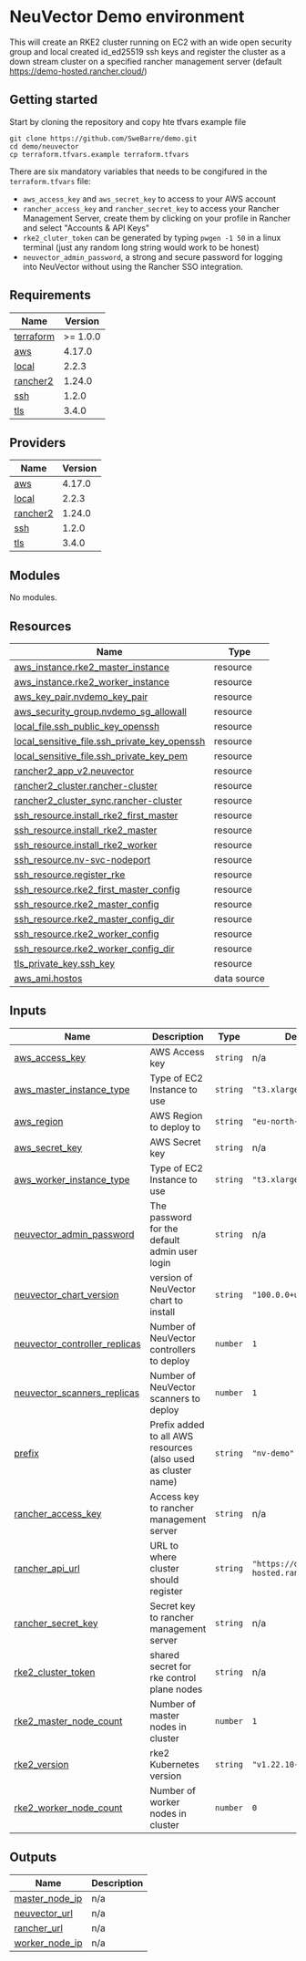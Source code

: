 # NeuVector Demo environment

This will create an RKE2 cluster running on EC2 with an wide open security group and local created id\_ed25519 ssh keys and register the cluster as a down stream cluster on a specified rancher management server (default https://demo-hosted.rancher.cloud/)

## Getting started

Start by cloning the repository and copy hte tfvars example file
```
git clone https://github.com/SweBarre/demo.git
cd demo/neuvector
cp terraform.tfvars.example terraform.tfvars
```
There are six mandatory variables that needs to be congifured in the `terraform.tfvars` file:
- `aws_access_key` and `aws_secret_key` to access to your AWS account
- `rancher_access_key` and `rancher_secret_key` to access your Rancher Management Server, create them by clicking on your profile in Rancher and select "Accounts & API Keys"
- `rke2_cluter_token` can be generated by typing `pwgen -1 50` in a linux terminal (just any random long string would work to be honest)
- `neuvector_admin_password`, a strong and secure password for logging into NeuVector without using the Rancher SSO integration.

## Requirements

| Name | Version |
|------|---------|
| <a name="requirement_terraform"></a> [terraform](#requirement\_terraform) | >= 1.0.0 |
| <a name="requirement_aws"></a> [aws](#requirement\_aws) | 4.17.0 |
| <a name="requirement_local"></a> [local](#requirement\_local) | 2.2.3 |
| <a name="requirement_rancher2"></a> [rancher2](#requirement\_rancher2) | 1.24.0 |
| <a name="requirement_ssh"></a> [ssh](#requirement\_ssh) | 1.2.0 |
| <a name="requirement_tls"></a> [tls](#requirement\_tls) | 3.4.0 |

## Providers

| Name | Version |
|------|---------|
| <a name="provider_aws"></a> [aws](#provider\_aws) | 4.17.0 |
| <a name="provider_local"></a> [local](#provider\_local) | 2.2.3 |
| <a name="provider_rancher2"></a> [rancher2](#provider\_rancher2) | 1.24.0 |
| <a name="provider_ssh"></a> [ssh](#provider\_ssh) | 1.2.0 |
| <a name="provider_tls"></a> [tls](#provider\_tls) | 3.4.0 |

## Modules

No modules.

## Resources

| Name | Type |
|------|------|
| [aws_instance.rke2_master_instance](https://registry.terraform.io/providers/hashicorp/aws/4.17.0/docs/resources/instance) | resource |
| [aws_instance.rke2_worker_instance](https://registry.terraform.io/providers/hashicorp/aws/4.17.0/docs/resources/instance) | resource |
| [aws_key_pair.nvdemo_key_pair](https://registry.terraform.io/providers/hashicorp/aws/4.17.0/docs/resources/key_pair) | resource |
| [aws_security_group.nvdemo_sg_allowall](https://registry.terraform.io/providers/hashicorp/aws/4.17.0/docs/resources/security_group) | resource |
| [local_file.ssh_public_key_openssh](https://registry.terraform.io/providers/hashicorp/local/2.2.3/docs/resources/file) | resource |
| [local_sensitive_file.ssh_private_key_openssh](https://registry.terraform.io/providers/hashicorp/local/2.2.3/docs/resources/sensitive_file) | resource |
| [local_sensitive_file.ssh_private_key_pem](https://registry.terraform.io/providers/hashicorp/local/2.2.3/docs/resources/sensitive_file) | resource |
| [rancher2_app_v2.neuvector](https://registry.terraform.io/providers/rancher/rancher2/1.24.0/docs/resources/app_v2) | resource |
| [rancher2_cluster.rancher-cluster](https://registry.terraform.io/providers/rancher/rancher2/1.24.0/docs/resources/cluster) | resource |
| [rancher2_cluster_sync.rancher-cluster](https://registry.terraform.io/providers/rancher/rancher2/1.24.0/docs/resources/cluster_sync) | resource |
| [ssh_resource.install_rke2_first_master](https://registry.terraform.io/providers/loafoe/ssh/1.2.0/docs/resources/resource) | resource |
| [ssh_resource.install_rke2_master](https://registry.terraform.io/providers/loafoe/ssh/1.2.0/docs/resources/resource) | resource |
| [ssh_resource.install_rke2_worker](https://registry.terraform.io/providers/loafoe/ssh/1.2.0/docs/resources/resource) | resource |
| [ssh_resource.nv-svc-nodeport](https://registry.terraform.io/providers/loafoe/ssh/1.2.0/docs/resources/resource) | resource |
| [ssh_resource.register_rke](https://registry.terraform.io/providers/loafoe/ssh/1.2.0/docs/resources/resource) | resource |
| [ssh_resource.rke2_first_master_config](https://registry.terraform.io/providers/loafoe/ssh/1.2.0/docs/resources/resource) | resource |
| [ssh_resource.rke2_master_config](https://registry.terraform.io/providers/loafoe/ssh/1.2.0/docs/resources/resource) | resource |
| [ssh_resource.rke2_master_config_dir](https://registry.terraform.io/providers/loafoe/ssh/1.2.0/docs/resources/resource) | resource |
| [ssh_resource.rke2_worker_config](https://registry.terraform.io/providers/loafoe/ssh/1.2.0/docs/resources/resource) | resource |
| [ssh_resource.rke2_worker_config_dir](https://registry.terraform.io/providers/loafoe/ssh/1.2.0/docs/resources/resource) | resource |
| [tls_private_key.ssh_key](https://registry.terraform.io/providers/hashicorp/tls/3.4.0/docs/resources/private_key) | resource |
| [aws_ami.hostos](https://registry.terraform.io/providers/hashicorp/aws/4.17.0/docs/data-sources/ami) | data source |

## Inputs

| Name | Description | Type | Default | Required |
|------|-------------|------|---------|:--------:|
| <a name="input_aws_access_key"></a> [aws\_access\_key](#input\_aws\_access\_key) | AWS Access key | `string` | n/a | yes |
| <a name="input_aws_master_instance_type"></a> [aws\_master\_instance\_type](#input\_aws\_master\_instance\_type) | Type of EC2 Instance to use | `string` | `"t3.xlarge"` | no |
| <a name="input_aws_region"></a> [aws\_region](#input\_aws\_region) | AWS Region to deploy to | `string` | `"eu-north-1"` | no |
| <a name="input_aws_secret_key"></a> [aws\_secret\_key](#input\_aws\_secret\_key) | AWS Secret key | `string` | n/a | yes |
| <a name="input_aws_worker_instance_type"></a> [aws\_worker\_instance\_type](#input\_aws\_worker\_instance\_type) | Type of EC2 Instance to use | `string` | `"t3.xlarge"` | no |
| <a name="input_neuvector_admin_password"></a> [neuvector\_admin\_password](#input\_neuvector\_admin\_password) | The password for the default admin user login | `string` | n/a | yes |
| <a name="input_neuvector_chart_version"></a> [neuvector\_chart\_version](#input\_neuvector\_chart\_version) | version of NeuVector chart to install | `string` | `"100.0.0+up2.2.0"` | no |
| <a name="input_neuvector_controller_replicas"></a> [neuvector\_controller\_replicas](#input\_neuvector\_controller\_replicas) | Number of NeuVector controllers to deploy | `number` | `1` | no |
| <a name="input_neuvector_scanners_replicas"></a> [neuvector\_scanners\_replicas](#input\_neuvector\_scanners\_replicas) | Number of NeuVector scanners to deploy | `number` | `1` | no |
| <a name="input_prefix"></a> [prefix](#input\_prefix) | Prefix added to all AWS resources (also used as cluster name) | `string` | `"nv-demo"` | no |
| <a name="input_rancher_access_key"></a> [rancher\_access\_key](#input\_rancher\_access\_key) | Access key to rancher management server | `string` | n/a | yes |
| <a name="input_rancher_api_url"></a> [rancher\_api\_url](#input\_rancher\_api\_url) | URL to where cluster should register | `string` | `"https://demo-hosted.rancher.cloud"` | no |
| <a name="input_rancher_secret_key"></a> [rancher\_secret\_key](#input\_rancher\_secret\_key) | Secret key to rancher management server | `string` | n/a | yes |
| <a name="input_rke2_cluster_token"></a> [rke2\_cluster\_token](#input\_rke2\_cluster\_token) | shared secret for rke control plane nodes | `string` | n/a | yes |
| <a name="input_rke2_master_node_count"></a> [rke2\_master\_node\_count](#input\_rke2\_master\_node\_count) | Number of master nodes in cluster | `number` | `1` | no |
| <a name="input_rke2_version"></a> [rke2\_version](#input\_rke2\_version) | rke2 Kubernetes version | `string` | `"v1.22.10-rc2+rke2r1"` | no |
| <a name="input_rke2_worker_node_count"></a> [rke2\_worker\_node\_count](#input\_rke2\_worker\_node\_count) | Number of worker nodes in cluster | `number` | `0` | no |

## Outputs

| Name | Description |
|------|-------------|
| <a name="output_master_node_ip"></a> [master\_node\_ip](#output\_master\_node\_ip) | n/a |
| <a name="output_neuvector_url"></a> [neuvector\_url](#output\_neuvector\_url) | n/a |
| <a name="output_rancher_url"></a> [rancher\_url](#output\_rancher\_url) | n/a |
| <a name="output_worker_node_ip"></a> [worker\_node\_ip](#output\_worker\_node\_ip) | n/a |

